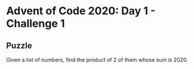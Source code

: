 # Advent of Code 2020: Day 1 - Challenge 1

## Puzzle
Given a list of numbers, find the product of 2 of them whose sum is 2020.

